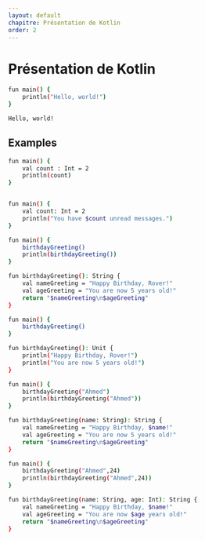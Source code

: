 ```yaml
---
layout: default
chapitre: Présentation de Kotlin
order: 2
---
```


# Présentation de Kotlin

```bash
fun main() {
    println("Hello, world!")
}
```
```bash
Hello, world!
```
<!-- new slide -->

## Examples

```bash
fun main() {
    val count : Int = 2
    println(count)
}
```
```bash

fun main() {
    val count: Int = 2
    println("You have $count unread messages.")
}

```
```bash
fun main() {
    birthdayGreeting()
    println(birthdayGreeting())
}
```
```bash
fun birthdayGreeting(): String {
    val nameGreeting = "Happy Birthday, Rover!"
    val ageGreeting = "You are now 5 years old!"
    return "$nameGreeting\n$ageGreeting"
}
```
```bash
fun main() {
    birthdayGreeting()
}
```
```bash
fun birthdayGreeting(): Unit {
    println("Happy Birthday, Rover!")
    println("You are now 5 years old!")
}
```
```bash
fun main() {
    birthdayGreeting("Ahmed")
    println(birthdayGreeting("Ahmed"))
}
```
```bash
fun birthdayGreeting(name: String): String {
    val nameGreeting = "Happy Birthday, $name!"
    val ageGreeting = "You are now 5 years old!"
    return "$nameGreeting\n$ageGreeting"
}
```
```bash
fun main() {
    birthdayGreeting("Ahmed",24)
    println(birthdayGreeting("Ahmed",24))
}
```
```bash
fun birthdayGreeting(name: String, age: Int): String {
    val nameGreeting = "Happy Birthday, $name!"
    val ageGreeting = "You are now $age years old!"
    return "$nameGreeting\n$ageGreeting"
}
```
